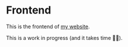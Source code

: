# Frontend

This is the frontend of [my website](http://www.alienlebarge.ch).

This is a work in progress (and it takes time 🤦‍♂️).

